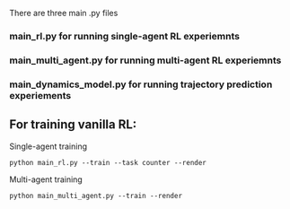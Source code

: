 There are three main .py files

### main_rl.py for running single-agent RL experiemnts

### main_multi_agent.py for running multi-agent RL experiemnts

### main_dynamics_model.py for running trajectory prediction experiements



## For training vanilla RL:  

Single-agent training  
```
python main_rl.py --train --task counter --render
```

Multi-agent training  
```
python main_multi_agent.py --train --render
```





